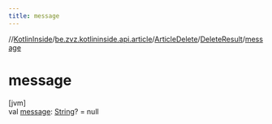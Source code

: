 ```yaml
---
title: message
---
```

//[KotlinInside](../../../../index.html)/[be.zvz.kotlininside.api.article](../../index.html)/[ArticleDelete](../index.html)/[DeleteResult](index.html)/[message](message.html)



# message



[jvm]\
val [message](message.html): [String](https://kotlinlang.org/api/latest/jvm/stdlib/kotlin/-string/index.html)? = null




